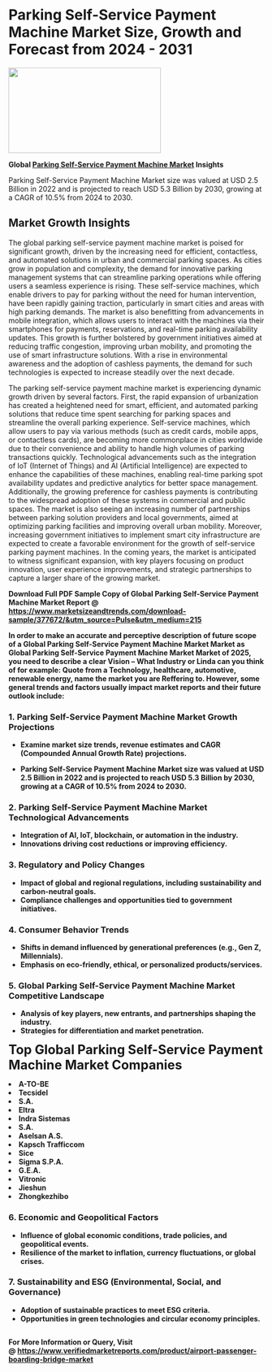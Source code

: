 <H1>Parking Self-Service Payment Machine Market Size, Growth and Forecast from 2024 - 2031</H1><img class="aligncenter size-medium wp-image-584254" src="https://thirdeyenews.in/wp-content/uploads/2024/09/Global-Market-Research-300x168.jpeg" alt="" width="300" height="168" /><p><strong>Global&nbsp;<a href="https://www.marketsizeandtrends.com/download-sample/377672/&amp;utm_source=Pulse&amp;utm_medium=215">Parking Self-Service Payment Machine Market</a> Insights</strong></p><p>Parking Self-Service Payment Machine Market size was valued at USD 2.5 Billion in 2022 and is projected to reach USD 5.3 Billion by 2030, growing at a CAGR of 10.5% from 2024 to 2030.</p><p><h2>Market Growth Insights</h2> <p>The global parking self-service payment machine market is poised for significant growth, driven by the increasing need for efficient, contactless, and automated solutions in urban and commercial parking spaces. As cities grow in population and complexity, the demand for innovative parking management systems that can streamline parking operations while offering users a seamless experience is rising. These self-service machines, which enable drivers to pay for parking without the need for human intervention, have been rapidly gaining traction, particularly in smart cities and areas with high parking demands. The market is also benefitting from advancements in mobile integration, which allows users to interact with the machines via their smartphones for payments, reservations, and real-time parking availability updates. This growth is further bolstered by government initiatives aimed at reducing traffic congestion, improving urban mobility, and promoting the use of smart infrastructure solutions. With a rise in environmental awareness and the adoption of cashless payments, the demand for such technologies is expected to increase steadily over the next decade.</p> <p><strong></strong></p> <p>The parking self-service payment machine market is experiencing dynamic growth driven by several factors. First, the rapid expansion of urbanization has created a heightened need for smart, efficient, and automated parking solutions that reduce time spent searching for parking spaces and streamline the overall parking experience. Self-service machines, which allow users to pay via various methods (such as credit cards, mobile apps, or contactless cards), are becoming more commonplace in cities worldwide due to their convenience and ability to handle high volumes of parking transactions quickly. Technological advancements such as the integration of IoT (Internet of Things) and AI (Artificial Intelligence) are expected to enhance the capabilities of these machines, enabling real-time parking spot availability updates and predictive analytics for better space management. Additionally, the growing preference for cashless payments is contributing to the widespread adoption of these systems in commercial and public spaces. The market is also seeing an increasing number of partnerships between parking solution providers and local governments, aimed at optimizing parking facilities and improving overall urban mobility. Moreover, increasing government initiatives to implement smart city infrastructure are expected to create a favorable environment for the growth of self-service parking payment machines. In the coming years, the market is anticipated to witness significant expansion, with key players focusing on product innovation, user experience improvements, and strategic partnerships to capture a larger share of the growing market.</p> <p><strong></p><p><span class=""><strong>Download Full PDF Sample Copy of Global Parking Self-Service Payment Machine Market Report</strong> @ <a href="https://www.marketsizeandtrends.com/download-sample/377672/&amp;utm_source=Pulse&amp;utm_medium=215" target="_blank">https://www.marketsizeandtrends.com/download-sample/377672/&amp;utm_source=Pulse&amp;utm_medium=215</a></span></p><p>In order to make an accurate and perceptive description of future scope of a Global&nbsp;Parking Self-Service Payment Machine Market Market as Global&nbsp;Parking Self-Service Payment Machine Market Market of 2025, you need to describe a clear Vision &ndash; What Industry or Linda can you think of for example: Quote from a Technology, healthcare, automotive, renewable energy, name the market you are Reffering to. However, some general trends and factors usually impact market reports and their future outlook include:</p><h3>1.&nbsp;<strong>Parking Self-Service Payment Machine Market Growth Projections</strong></h3><ul><li>Examine market size trends, revenue estimates and CAGR (Compounded Annual Growth Rate) projections.</li><li><p>Parking Self-Service Payment Machine Market size was valued at USD 2.5 Billion in 2022 and is projected to reach USD 5.3 Billion by 2030, growing at a CAGR of 10.5% from 2024 to 2030.</p></li></ul><h3>2.&nbsp;<strong>Parking Self-Service Payment Machine Market Technological Advancements</strong></h3><ul><li>Integration of AI, IoT, blockchain, or automation in the industry.</li><li>Innovations driving cost reductions or improving efficiency.</li></ul><h3>3.&nbsp;<strong>Regulatory and Policy Changes</strong></h3><ul><li>Impact of global and regional regulations, including sustainability and carbon-neutral goals.</li><li>Compliance challenges and opportunities tied to government initiatives.</li></ul><h3>4.&nbsp;<strong>Consumer Behavior Trends</strong></h3><ul><li>Shifts in demand influenced by generational preferences (e.g., Gen Z, Millennials).</li><li>Emphasis on eco-friendly, ethical, or personalized products/services.</li></ul><h3>5.&nbsp;<strong>Global Parking Self-Service Payment Machine Market Competitive Landscape</strong></h3><ul><li>Analysis of key players, new entrants, and partnerships shaping the industry.</li><li>Strategies for differentiation and market penetration.</li></ul><p data-pm-slice="1 1 []"><span style="color: inherit; font-family: inherit; font-size: 25px;">Top Global Parking Self-Service Payment Machine Market Companies</span></p><div class="" data-test-id=""><p><li>A-TO-BE</li><li> Tecsidel</li><li> S.A.</li><li> Eltra</li><li> Indra Sistemas</li><li> S.A.</li><li> Aselsan A.S.</li><li> Kapsch Trafficcom</li><li> Sice</li><li> Sigma S.P.A.</li><li> G.E.A.</li><li> Vitronic</li><li> Jieshun</li><li> Zhongkezhibo</li></p></div><h3>6.&nbsp;<strong>Economic and Geopolitical Factors</strong></h3><ul><li>Influence of global economic conditions, trade policies, and geopolitical events.</li><li>Resilience of the market to inflation, currency fluctuations, or global crises.</li></ul><h3>7.&nbsp;<strong>Sustainability and ESG (Environmental, Social, and Governance)</strong></h3><ul><li>Adoption of sustainable practices to meet ESG criteria.</li><li>Opportunities in green technologies and circular economy principles.</li></ul><h2><strong style="font-size: 14px;">For More Information or Query, Visit @&nbsp;</strong><a style="background-color: #ffffff; font-size: 14px;" href="https://www.marketsizeandtrends.com/report/parking-self-service-payment-machine-market/" target="_blank">https://www.verifiedmarketreports.com/product/airport-passenger-boarding-bridge-market</a></h2>
